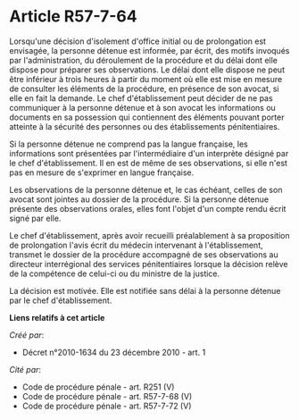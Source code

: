 # Article R57-7-64

Lorsqu'une décision d'isolement d'office initial ou de prolongation est envisagée, la personne détenue est informée, par
écrit, des motifs invoqués par l'administration, du déroulement de la procédure et du délai dont elle dispose pour préparer
ses observations. Le délai dont elle dispose ne peut être inférieur à trois heures à partir du moment où elle est mise en
mesure de consulter les éléments de la procédure, en présence de son avocat, si elle en fait la demande. Le chef
d'établissement peut décider de ne pas communiquer à la personne détenue et à son avocat les informations ou documents en sa
possession qui contiennent des éléments pouvant porter atteinte à la sécurité des personnes ou des établissements
pénitentiaires. 

Si la personne détenue ne comprend pas la langue française, les informations sont présentées par l'intermédiaire d'un
interprète désigné par le chef d'établissement. Il en est de même de ses observations, si elle n'est pas en mesure de
s'exprimer en langue française. 

Les observations de la personne détenue et, le cas échéant, celles de son avocat sont jointes au dossier de la procédure. Si
la personne détenue présente des observations orales, elles font l'objet d'un compte rendu écrit signé par elle. 

Le chef d'établissement, après avoir recueilli préalablement à sa proposition de prolongation l'avis écrit du médecin
intervenant à l'établissement, transmet le dossier de la procédure accompagné de ses observations au directeur interrégional
des services pénitentiaires lorsque la décision relève de la compétence de celui-ci ou du ministre de la justice. 

La décision est motivée. Elle est notifiée sans délai à la personne détenue par le chef d'établissement.

**Liens relatifs à cet article**

_Créé par_:

  - Décret n°2010-1634 du 23 décembre 2010 - art. 1

_Cité par_:

  - Code de procédure pénale - art. R251 (V)
  - Code de procédure pénale - art. R57-7-68 (V)
  - Code de procédure pénale - art. R57-7-72 (V)
